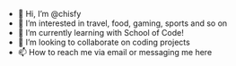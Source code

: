- 👋 Hi, I’m @chisfy
- 👀 I’m interested in travel, food, gaming, sports and so on
- 🌱 I’m currently learning with School of Code!
- 💞️ I’m looking to collaborate on coding projects
- 📫 How to reach me via email or messaging me here

<!---
chisfy/chisfy is a ✨ special ✨ repository because its `README.md` (this file) appears on your GitHub profile.
You can click the Preview link to take a look at your changes.
--->
